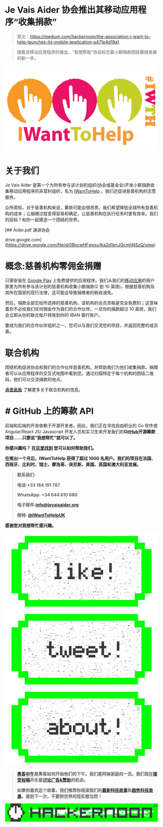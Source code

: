 # Je Vais Aider 协会推出其移动应用程序“收集捐款”

> 原文：<https://medium.com/hackernoon/the-association-i-want-to-help-launches-its-mobile-application-a471e4d19a1>

> 随着其移动应用程序的推出，“我想帮助”协会标志着小额捐款团结募捐发展的新一步。

![](img/2cdbf8bf58f0e5bc6518b76dfd78b646.png)

# 关于我们

Je Vais Aider 是第一个为所有参与该计划的组织(协会或基金会)开发小额捐款收集移动应用程序的非营利组织，名为 [IWantToHelp](https://play.google.com/store/apps/details?id=es.yoquieroayudar.app&hl=en) 。我们还促进慈善机构的志愿服务。

众所周知，对于慈善机构来说，筹款可能会很昂贵。我们希望降低全球所有慈善机构的成本；让捐赠过程变得容易和确定，让慈善机构在执行任务时更有效率。我们的目标？和你一起建造一个团结的世界。

[](https://drive.google.com/file/d/0BxcwHFwpsu1ka2d1enJQcmhNSzQ/view) [## Aider.pdf 演讲协会

drive.google.com](https://drive.google.com/file/d/0BxcwHFwpsu1ka2d1enJQcmhNSzQ/view) 

# 概念:慈善机构零佣金捐赠

只需安装在 [Google Play](https://play.google.com/store/apps/details?id=es.yoquieroayudar.app&hl=en) 上免费提供的应用程序。我们从我们的[移动应用](https://play.google.com/store/apps/details?id=es.yoquieroayudar.app&hl=en)的用户那里为所有参与该计划的慈善机构收集小额捐款(2 到 10 英镑)。根据慈善机构及其所在国家的现行法律，这可能会导致捐赠者的税收减免。

然后，捐款全部交给所选择的慈善机构，该机构的会员资格是完全免费的；这意味着你不必给我们任何佣金作为我们的合作伙伴。一旦你的捐款超过 10 英镑，我们会立即从你的联合账户转账到你的 IBAN 银行账户。

要成为我们的合作伙伴组织之一，您可以与我们交流您的项目，并返回完整的成员表。

# 联合机构

团结机构促进协会和我们的合作伙伴慈善机构，并帮助我们为他们收集捐款。捐赠者可以从应用程序的交互式地图中看到您。通过扫描特定于每个机构的团结二维码，他们可以交流捐款的地点。

[**点击此处**](https://drive.google.com/file/d/0BxcwHFwpsu1kNURBdE5wOXVnOWc/view) 了解更多关于联合机构的信息。

# # GitHub 上的筹款 API

前端和后端的开发依赖于开源开发者。因此，我们正在寻找自由职业的 Go 软件或 Angular/React JS/ Javascript 开发人员和实习生来开发我们的**G**[**itHub**](https://github.com/YoQuieroAyudar/)**开源筹款项目……只要说“我想帮忙”就可以了。**

**你感兴趣吗？ [**在这里找到**](https://slides.com/yoquieroayudar-es/backend-charity-api/embed) 您可以如何帮助我们。**

**在推出一个月后，IWantToHelp 获得了超过 1000 名用户。我们的项目在法国、西班牙、比利时、瑞士、摩洛哥、突尼斯、美国、英国和澳大利亚发展。**

> **联系我们:**
> 
> **电话:+33 184 191 787**
> 
> **WhatsApp: +34 644 610 680**
> 
> **电子邮件:info@jevaisaider.org**
> 
> **推特: [@IWantToHelpUK](https://twitter.com/IWantToHelpUK)**

**感谢您对我想帮忙感兴趣。**

**[![](img/50ef4044ecd4e250b5d50f368b775d38.png)](http://bit.ly/HackernoonFB)****[![](img/979d9a46439d5aebbdcdca574e21dc81.png)](https://goo.gl/k7XYbx)****[![](img/2930ba6bd2c12218fdbbf7e02c8746ff.png)](https://goo.gl/4ofytp)**

> **[黑客中午](http://bit.ly/Hackernoon)是黑客如何开始他们的下午。我们是阿妹家庭的一员。我们现在[接受投稿](http://bit.ly/hackernoonsubmission)并乐意[讨论广告&赞助](mailto:partners@amipublications.com)的机会。**
> 
> **如果你喜欢这个故事，我们推荐你阅读我们的[最新科技故事](http://bit.ly/hackernoonlatestt)和[趋势科技故事](https://hackernoon.com/trending)。直到下一次，不要把世界的现实想当然！**

**![](img/be0ca55ba73a573dce11effb2ee80d56.png)**
